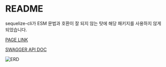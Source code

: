 # README

sequelize-cli가 ESM 문법과 호환이 잘 되지 않는 탓에 해당 패키지를 사용하지 않게 되었습니다.


[PAGE LINK](http://43.201.49.125)


[SWAGGER API DOC](http://43.201.49.125/api)


![ERD](/ref/drawSQL.png)

